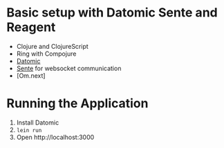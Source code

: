 Basic setup with Datomic Sente and Reagent
=========

* Clojure and ClojureScript
* Ring with Compojure
* [Datomic](http://www.datomic.com/)
* [Sente](https://github.com/ptaoussanis/sente) for websocket communication
* [Om.next] 

Running the Application
=======================

1. Install Datomic
2. ``lein run``
3. Open http://localhost:3000
